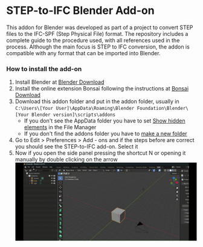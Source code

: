 # STEP-to-IFC Blender Add-on

This addon for Blender was developed as part of a project to convert STEP files to the IFC-SPF (Step Physical File) format. The repository includes a complete guide to the procedure used, with all references used in the process.
Although the main focus is STEP to IFC conversion, the addon is compatible with any format that can be imported into Blender.

### How to install the add-on

1. Install Blender at [Blender Download](https://www.blender.org/download/)
2. Install the online extension Bonsai following the instructions at [Bonsai Download](https://docs.bonsaibim.org/quickstart/installation.html)
3. Download this addon folder and put in the addon folder, usually in </br>
   `C:\Users\[Your User]\AppData\Roaming\Blender Foundation\Blender\[Your Blender version]\scripts\addons` </br>
   -  If you don't see the AppData folder you have to set <ins>Show hidden elements</ins> in the File Manager </br>
   -  If you don't find the addons folder you have to <ins>make a new folder</ins>
4. Go to Edit > Preferences > Add - ons and if the steps before are correct you should see the STEP-to-IFC add-on. Select it
5. Now if you open the side panel pressing the shortcut N or opening it manually by double clicking on the arrow
   ![Blender installation video](/assets/images/addon_installation.gif)
